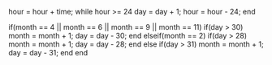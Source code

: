 hour = hour + time;
while hour >= 24
    day = day + 1;
    hour = hour - 24;
end

if(month == 4 || month == 6 || month == 9 || month == 11)
    if(day > 30)
        month = month + 1;
        day = day - 30; 
    end
elseif(month == 2)
    if(day > 28) 
        month = month + 1;
        day = day - 28;
    end
else
    if(day > 31)
        month = month + 1;
        day = day - 31;
    end
end
